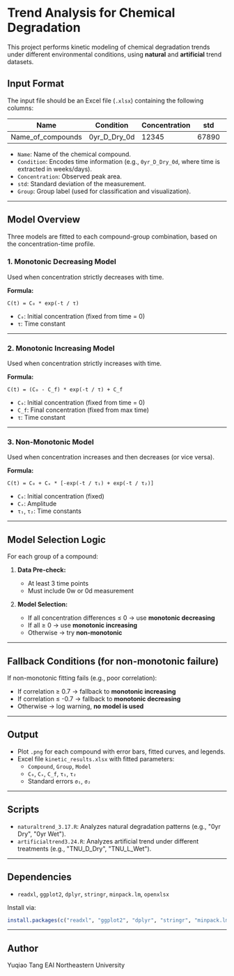 
# Trend Analysis for Chemical Degradation

This project performs kinetic modeling of chemical degradation trends under different environmental conditions, using **natural** and **artificial** trend datasets.

## Input Format

The input file should be an Excel file (`.xlsx`) containing the following columns:

| Name           | Condition        | Concentration | std          | Group         |
|----------------|------------------|----------------|---------------|---------------|
| Name_of_compounds  | 0yr_D_Dry_0d     | 12345     | 67890   | 0yr_D_Dry     |

- `Name`: Name of the chemical compound.
- `Condition`: Encodes time information (e.g., `0yr_D_Dry_0d`, where time is extracted in weeks/days).
- `Concentration`: Observed peak area.
- `std`: Standard deviation of the measurement.
- `Group`: Group label (used for classification and visualization).

---

## Model Overview

Three models are fitted to each compound-group combination, based on the concentration-time profile.

### 1. **Monotonic Decreasing Model**

Used when concentration strictly decreases with time.

**Formula:**

```
C(t) = C₀ * exp(-t / τ)
```

- `C₀`: Initial concentration (fixed from time = 0)
- `τ`: Time constant

---

### 2. **Monotonic Increasing Model**

Used when concentration strictly increases with time.

**Formula:**

```
C(t) = (C₀ - C_f) * exp(-t / τ) + C_f
```

- `C₀`: Initial concentration (fixed from time = 0)
- `C_f`: Final concentration (fixed from max time)
- `τ`: Time constant

---

### 3. **Non-Monotonic Model**

Used when concentration increases and then decreases (or vice versa).

**Formula:**

```
C(t) = C₀ + Cₓ * [-exp(-t / τ₁) + exp(-t / τ₂)]
```

- `C₀`: Initial concentration (fixed)
- `Cₓ`: Amplitude
- `τ₁`, `τ₂`: Time constants

---

## Model Selection Logic

For each group of a compound:

1. **Data Pre-check:**
   - At least 3 time points
   - Must include 0w or 0d measurement

2. **Model Selection:**
   - If all concentration differences ≤ 0 → use **monotonic decreasing**
   - If all ≥ 0 → use **monotonic increasing**
   - Otherwise → try **non-monotonic**

---

## Fallback Conditions (for non-monotonic failure)

If non-monotonic fitting fails (e.g., poor correlation):

- If correlation ≥ 0.7 → fallback to **monotonic increasing**
- If correlation ≤ -0.7 → fallback to **monotonic decreasing**
- Otherwise → log warning, **no model is used**

---

## Output

- Plot `.png` for each compound with error bars, fitted curves, and legends.
- Excel file `kinetic_results.xlsx` with fitted parameters:
  - `Compound`, `Group`, `Model`
  - `C₀`, `Cₓ`, `C_f`, `τ₁`, `τ₂`
  - Standard errors `σ₁`, `σ₂`

---

## Scripts

- `naturaltrend_3.17.R`: Analyzes natural degradation patterns (e.g., "0yr Dry", "0yr Wet").
- `artificialtrend3.24.R`: Analyzes artificial trend under different treatments (e.g., "TNU_D_Dry", "TNU_L_Wet").

---

## Dependencies

- `readxl`, `ggplot2`, `dplyr`, `stringr`, `minpack.lm`, `openxlsx`

Install via:

```r
install.packages(c("readxl", "ggplot2", "dplyr", "stringr", "minpack.lm", "openxlsx"))
```

---

## Author

Yuqiao Tang EAI Northeastern University
